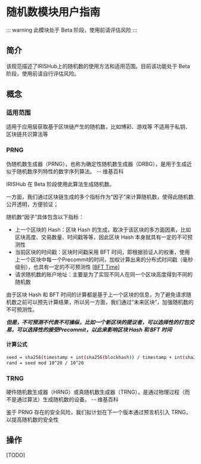# 随机数模块用户指南

::: warning
此模块处于 Beta 阶段，使用前请评估风险
:::

## 简介

该规范描述了IRISHub上的随机数的使用方法和适用范围。目前该功能处于 Beta 阶段，使用前请自行评估风险。

## 概念

### 适用范围

适用于应用层获取基于区块链产生的随机数，比如博彩、游戏等
不适用于私钥、区块链共识算法等

### PRNG

伪随机数生成器（PRNG），也称为确定性随机数生成器（DRBG），是用于生成近似于随机数序列特性的数字序列算法。 -- 维基百科

IRISHub 在 Beta 阶段使用此算法生成随机数。

一方面，我们通过区块链生成的多个指标作为“因子”来计算随机数，使得此随机数公开透明，方便验证；

随机数“因子”具体包含以下指标：

- 上一个区块的 Hash：区块 Hash 的生成，取决于该区块的多方面因素，比如区块高度、交易数量、时间戳等等，因此区块 Hash 本身就具有一定的不可预测性
- 当前区块的时间戳：区块时间戳采用 BFT 时间，即根据验证人的权重，使用上一个区块中每一个Precommit的时间，加权计算出来的分布式时间戳（毫秒级别），也具有一定的不可预测性 [[BFT Time](https://tendermint.com/docs/spec/consensus/bft-time.html#bft-time)]
- 请求随机数的账户地址：主要是为了实现不同人在同一个区块高度得到不同的随机数

由于区块 Hash 和 BFT 时间的计算都是基于上一个区块的信息，为了避免请求随机数之前可以预先计算结果，所以另一方面，我们通过“未来区块”，加强随机数的不可预测性。

***但是，不可预测不代表不可操纵，比如一个新区块的提议者，可以选择性的打包交易，可以选择性的接受Precommit，以此来影响区块 Hash 和 BFT 时间***

#### 计算公式

```bash
seed = sha256(timestamp + int(sha256(blockhash)) / timestamp + int(sha256(consumer))/timestamp)
rand = seed mod 10^20 / 10^20
```

### TRNG

硬件随机数生成器（HRNG）或真随机数生成器（TRNG），是通过物理过程（而不是通过算法）生成随机数的设备。 -- 维基百科

鉴于 PRNG 存在的安全风险，我们拟计划在下一个版本通过预言机引入 TRNG，以提高随机数的安全性

## 操作

[TODO]
